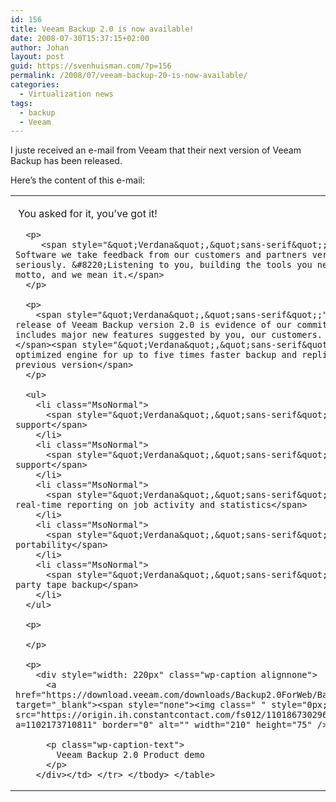 ```yaml
---
id: 156
title: Veeam Backup 2.0 is now available!
date: 2008-07-30T15:37:15+02:00
author: Johan
layout: post
guid: https://svenhuisman.com/?p=156
permalink: /2008/07/veeam-backup-20-is-now-available/
categories:
  - Virtualization news
tags:
  - backup
  - Veeam
---
```

I juste received an e-mail from Veeam that their next version of Veeam Backup has been released.

Here&#8217;s the content of this e-mail:

<table class="MsoNormalTable" style="3.75pt 3.75pt 3.75pt 3.75pt;" border="0" cellspacing="0" cellpadding="0" width="100%">
  <tr style="yes;">
    <td style="3.75pt;">
      <p class="MsoNormal" style="0cm 0cm 7.5pt;">
         <span style="&quot;Verdana&quot;,&quot;sans-serif&quot;;">You asked for it, you&#8217;ve got it!</span>
      </p>
      
      <p>
         <span style="&quot;Verdana&quot;,&quot;sans-serif&quot;;">At Veeam Software we take feedback from our customers and partners very seriously. &#8220;Listening to you, building the tools you need&#8221; is our motto, and we mean it.</span>
      </p>
      
      <p>
        <span style="&quot;Verdana&quot;,&quot;sans-serif&quot;;">Today&#8217;s release of Veeam Backup version 2.0 is evidence of our commitment, as it includes major new features suggested by you, our customers.  These include:</span><span style="&quot;Verdana&quot;,&quot;sans-serif&quot;;">A new optimized engine for up to five times faster backup and replication than the previous version</span>
      </p>
      
      <ul>
        <li class="MsoNormal">
          <span style="&quot;Verdana&quot;,&quot;sans-serif&quot;;">Windows VSS support</span>
        </li>
        <li class="MsoNormal">
          <span style="&quot;Verdana&quot;,&quot;sans-serif&quot;;">ESXi support</span>
        </li>
        <li class="MsoNormal">
          <span style="&quot;Verdana&quot;,&quot;sans-serif&quot;;">Comprehensive real-time reporting on job activity and statistics</span>
        </li>
        <li class="MsoNormal">
          <span style="&quot;Verdana&quot;,&quot;sans-serif&quot;;">Backup portability</span>
        </li>
        <li class="MsoNormal">
          <span style="&quot;Verdana&quot;,&quot;sans-serif&quot;;">Support for 3rd party tape backup</span>
        </li>
      </ul>
      
      <p>
         
      </p>
      
      <p>
        <div style="width: 220px" class="wp-caption alignnone">
          <a href="https://download.veeam.com/downloads/Backup2.0ForWeb/Backup2.0ForWeb.htm" target="_blank"><span style="none"><img class=" " style="0px;" src="https://origin.ih.constantcontact.com/fs012/1101867302968/img/60.jpg?a=1102173710811" border="0" alt="" width="210" height="75" /></span></a>
          
          <p class="wp-caption-text">
            Veeam Backup 2.0 Product demo
          </p>
        </div></td> </tr> </tbody> </table>